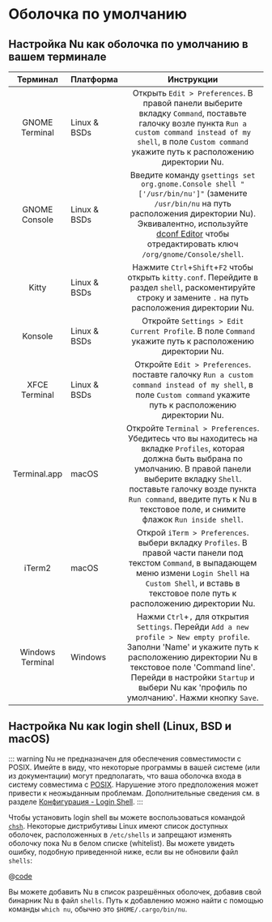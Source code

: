 # Оболочка по умолчанию

## Настройка Nu как оболочка по умолчанию в вашем терминале

|     Терминал     | Платформа    |                                                                                                                                           Инструкции                                                                                                                                            |
| :--------------: | ------------ | :---------------------------------------------------------------------------------------------------------------------------------------------------------------------------------------------------------------------------------------------------------------------------------------------: |
|  GNOME Terminal  | Linux & BSDs |                                     Открыть `Edit > Preferences`. В правой панели выберите вкладку `Command`, поставьте галочку возле пункта `Run a custom command instead of my shell`, в поле `Custom command` укажите путь к расположению директории Nu.                                      |
|  GNOME Console   | Linux & BSDs |          Введите команду `gsettings set org.gnome.Console shell "['/usr/bin/nu']"` (замените `/usr/bin/nu` на путь расположения директории Nu). Эквивалентно, используйте [dconf Editor](https://apps.gnome.org/DconfEditor/) чтобы отредактировать ключ `/org/gnome/Console/shell`.           |
|      Kitty       | Linux & BSDs |                                                                 Нажмите `Ctrl`+`Shift`+`F2` чтобы открыть `kitty.conf`. Перейдите в раздел `shell`, раскоментируйте строку и замените `.` на путь расположения директории Nu.                                                                  |
|     Konsole      | Linux & BSDs |                                                                                             Откройте `Settings > Edit Current Profile`. В поле `Command` укажите путь к расположению директории Nu.                                                                                             |
|  XFCE Terminal   | Linux & BSDs |                                                                 Откройте `Edit > Preferences`. поставте галочку `Run a custom command instead of my shell`, в поле `Custom command` укажите путь к расположению директории Nu.                                                                  |
|   Terminal.app   | macOS        | Откройте `Terminal > Preferences`. Убедитесь что вы находитесь на вкладке `Profiles`, которая должна быть выбрана по умолчанию. В правой панели выберите вкладку `Shell`. поставьте галочку возде пункта `Run command`, введите путь к Nu в текстовое поле, и снимите флажок `Run inside shell`. |
|      iTerm2      | macOS        |                                  Открой `iTerm > Preferences`. выбери вкладку `Profiles`. В правой части панели под текстом `Command`, в выпадающем меню измени `Login Shell` на `Custom Shell`, и вставь в текстовое поле путь к расположению директории Nu.                                   |
| Windows Terminal | Windows      |        Нажми `Ctrl`+`,` для открытия `Settings`. Перейди `Add a new profile > New empty profile`. Заполни 'Name' и укажите путь к расположению директории Nu в текстовое поле 'Command line'. Перейди в настройки `Startup` и выбери Nu как 'профиль по умолчанию'. Нажми кнопку `Save`.        |

## Настройка Nu как login shell (Linux, BSD и macOS)

::: warning
Nu не предназначен для обеспечения совместимости с POSIX.
Имейте в виду, что некоторые программы в вашей системе (или из документации) могут предполагать, что ваша оболочка входа в систему совместима с [POSIX](https://en.wikipedia.org/wiki/POSIX).
Нарушение этого предположения может привести к неожыданным проблемам. Дополнительные сведения см. в разделе [Конфигурация - Login Shell](./configuration.md#configuring-nu-as-a-login-shell).
:::

Чтобы установить login shell вы можете воспользоваться командой [`chsh`](https://linux.die.net/man/1/chsh).
Некоторые дистрибутивы Linux имеют список доступных оболочек, расположенных в `/etc/shells` и запрещают изменять оболочку пока Nu в белом списке (whitelist).
Вы можете увидеть ошибку, подобную приведенной ниже, если вы не обновили файл `shells`:

@[code](@snippets/installation/chsh_invalid_shell_error.sh)

Вы можете добавить Nu в список разрешённых оболочек, добавив свой бинарник Nu в файл `shells`.
Путь к добавлению можно найти с помощью команды `which nu`, обычно это `$HOME/.cargo/bin/nu`.
